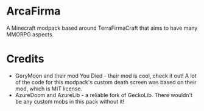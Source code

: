 # ArcaFirma
 A Minecraft modpack based around TerraFirmaCraft that aims to have many MMORPG aspects.

# Credits
- GoryMoon and their mod You Died - their mod is cool, check it out! A lot of the code for this modpack's custom death screen was based on their mod, which is MIT license.
- AzureDoom and AzureLib - a reliable fork of GeckoLib. There wouldn't be any custom mobs in this pack without it!
